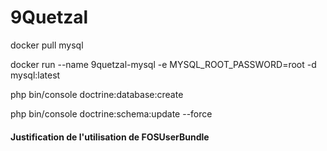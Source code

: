 9Quetzal
========

docker pull mysql

docker run --name 9quetzal-mysql -e MYSQL_ROOT_PASSWORD=root -d mysql:latest

php bin/console doctrine:database:create

php bin/console doctrine:schema:update --force

#### Justification de l'utilisation de FOSUserBundle